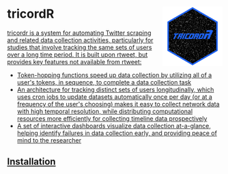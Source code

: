# tricordR <a href='https://www.willschulz.com'><img src='man/figures/logo.png' align="right" height="139" />

  tricordr is a system for automating Twitter scraping and related data collection activities, particularly for studies that involve tracking the same sets of users over a long time period.  It is built upon rtweet, but provides key features not available from rtweet:
  
  - Token-hopping functions speed up data collection by utilizing all of a user's tokens, in sequence, to complete a data collection task
  - An architecture for tracking distinct sets of users longitudinally, which uses cron jobs to update datasets automatically once per day (or at a frequency of the user's choosing) makes it easy to collect network data with high temporal resolution, while distributing computational resources more efficiently for collecting timeline data prospectively
  - A set of interactive dashboards visualize data collection at-a-glance, helping identify failures in data collection early, and providing peace of mind to the researcher
  
## Installation
  
  
  
  
